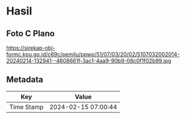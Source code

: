 # Hasil

## Foto C Plano

https://sirekap-obj-formc.kpu.go.id/c69c/pemilu/ppwp/51/07/03/20/02/5107032002014-20240214-132941--4608661f-3ac1-4aa9-90b9-08c0f1f02b99.jpg


## Metadata

| Key        | Value               |
| ---------- | ------------------- |
| Time Stamp | 2024-02-15 07:00:44 |



